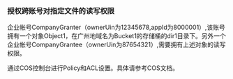 ### 授权跨账号对指定文件的读写权限

企业帐号CompanyGranter（ownerUin为12345678,appId为8000001）,该账号拥有一个对象Object1，在广州地域名为Bucket1的存储桶的dir1目录下。另外一个企业帐号CompanyGrantee（ownerUin为87654321）,需要拥有上述对象的读写权限。

通过COS控制台进行Policy和ACL设置。具体请参考COS文档。
